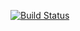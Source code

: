 [![Build Status](https://travis-ci.org/mikebychkov/job4j_grabber.svg?branch=master)](https://travis-ci.org/mikebychkov/job4j_grabber)
